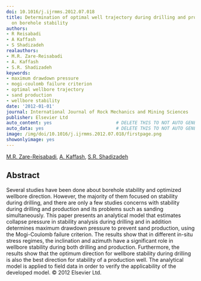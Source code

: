 ```yaml
---
doi: 10.1016/j.ijrmms.2012.07.018
title: Determination of optimal well trajectory during drilling and production based
  on borehole stability
authors:
- R Reisabadi
- A Kaffash
- S Shadizadeh
realauthors:
- M.R. Zare-Reisabadi
- A. Kaffash
- S.R. Shadizadeh
keywords:
- maximum drawdown pressure
- mogi-coulomb failure criterion
- optimal wellbore trajectory
- sand production
- wellbore stability
date: '2012-01-01'
journal: International Journal of Rock Mechanics and Mining Sciences
publisher: Elsevier Ltd
auto_content: yes                        # DELETE THIS TO NOT AUTO GENERATE CONTENT
auto_data: yes                           # DELETE THIS TO NOT AUTO GENERATE METADATA
image: /img/doi/10.1016/j.ijrmms.2012.07.018/firstpage.png
showonlyimage: yes
---
```

[M.R. Zare-Reisabadi](https://www.scopus.com/authid/detail.uri?authorId=36731631700), [A. Kaffash](https://www.scopus.com/authid/detail.uri?authorId=55342486600), [S.R. Shadizadeh](https://www.scopus.com/authid/detail.uri?authorId=12797974600)

## Abstract
Several studies have been done about borehole stability and optimized wellbore direction. However, the majority of them focused on stability during drilling, and there are only a few studies concerns with stability during drilling and production and its problems such as sanding simultaneously. This paper presents an analytical model that estimates collapse pressure in stability analysis during drilling and in addition determines maximum drawdown pressure to prevent sand production, using the Mogi-Coulomb failure criterion. The results show that in different in-situ stress regimes, the inclination and azimuth have a significant role in wellbore stability during both drilling and production. Furthermore, the results show that the optimum direction for wellbore stability during drilling is also the best direction for stability of a production well. The analytical model is applied to field data in order to verify the applicability of the developed model. © 2012 Elsevier Ltd.
